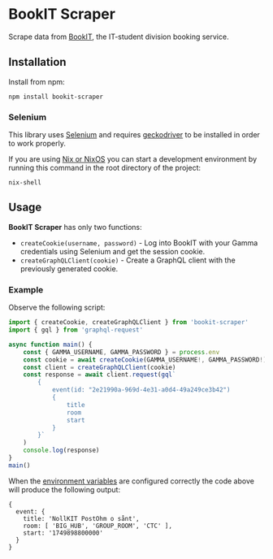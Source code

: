 # BookIT Scraper

Scrape data from [BookIT](https://bookit.chalmers.it), the IT-student division
booking service.

## Installation

Install from npm:

```console
npm install bookit-scraper
```

### Selenium

This library uses [Selenium](https://www.selenium.dev) and requires
[geckodriver](https://github.com/mozilla/geckodriver/releases/) to be installed
in order to work properly.

If you are using [Nix or NixOS](https://nixos.org/) you can start a development
environment by running this command in the root directory of the project:

```console
nix-shell
```

## Usage

**BookIT Scraper** has only two functions:

+ `createCookie(username, password)` - Log into BookIT with your Gamma
  credentials using Selenium and get the session cookie.
+ `createGraphQLClient(cookie)` - Create a GraphQL client with the previously
  generated cookie.

### Example

Observe the following script:

```typescript
import { createCookie, createGraphQLClient } from 'bookit-scraper'
import { gql } from 'graphql-request'

async function main() {
    const { GAMMA_USERNAME, GAMMA_PASSWORD } = process.env
    const cookie = await createCookie(GAMMA_USERNAME!, GAMMA_PASSWORD!)
    const client = createGraphQLClient(cookie)
    const response = await client.request(gql`
        {
            event(id: "2e21990a-969d-4e31-a0d4-49a249ce3b42")
            {
                title
                room
                start
            }
        }`
    )
    console.log(response)
}
main()
```

When the [environment variables](https://www.geeksforgeeks.org/javascript/what-are-environment-variables-in-development/)
are configured correctly the code above will produce the following output:

```gql
{
  event: {
    title: 'NollKIT PostOhm o sånt',
    room: [ 'BIG_HUB', 'GROUP_ROOM', 'CTC' ],
    start: '1749898800000'
  }
}
```
